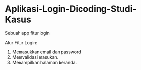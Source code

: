 # Aplikasi-Login-Dicoding-Studi-Kasus
Sebuah app fitur login

Alur Fitur Login:
1. Memasukkan email dan password
2. Memvalidasi masukan.
3. Menampilkan halaman beranda.
